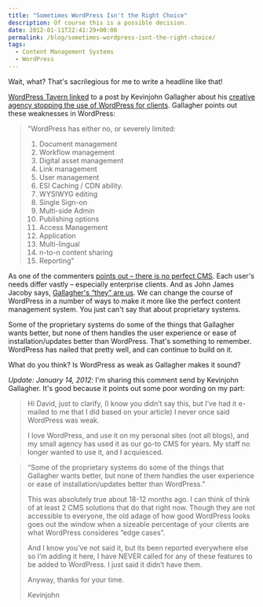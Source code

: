 ```yaml
---
title: "Sometimes WordPress Isn't the Right Choice"
description: Of course this is a possible decision.
date: 2012-01-11T22:41:29+00:00
permalink: /blog/sometimes-wordpress-isnt-the-right-choice/
tags:
  - Content Management Systems
  - WordPress
---
```


Wait, what? That's sacrilegious for me to write a headline like that!

[WordPress Tavern linked](http://www.wptavern.com/some-orgnizations-and-wordpress-just-dont-mix) to a post by Kevinjohn Gallagher about his [creative agency stopping the use of WordPress for clients](http://kevinjohngallagher.com/2012/01/wordpress-has-left-the-building/). Gallagher points out these weaknesses in WordPress:

> "WordPress has either no, or severely limited:
> 
>   1. Document management
>   2. Workflow management
>   3. Digital asset management
>   4. Link management
>   5. User management
>   6. ESI Caching / CDN ability.
>   7. WYSIWYG editing
>   8. Single Sign-on
>   9. Multi-side Admin
>  10. Publishing options
>  11. Access Management
>  12. Application
>  13. Multi-lingual
>  14. n-to-n content sharing
>  15. Reporting"

As one of the commenters [points out – there is no perfect CMS](http://www.wptavern.com/some-orgnizations-and-wordpress-just-dont-mix#comment-17354). Each user's needs differ vastly – especially enterprise clients. And as John James Jacoby says, [Gallagher's &#8220;they&#8221; are us](http://www.wptavern.com/some-orgnizations-and-wordpress-just-dont-mix#comment-17386). We can change the course of WordPress in a number of ways to make it more like the perfect content management system. You just can't say that about proprietary systems.

Some of the proprietary systems do some of the things that Gallagher wants better, but none of them handles the user experience or ease of installation/updates better than WordPress. That's something to remember. WordPress has nailed that pretty well, and can continue to build on it.

What do you think? Is WordPress as weak as Gallagher makes it sound?

*Update: January 14, 2012*: I'm sharing this comment send by Kevinjohn Gallagher. It's good because it points out some poor wording on my part:

> Hi David, just to clarify, (I know you didn’t say this, but I’ve had it e-mailed to me that I did based on your article) I never once said WordPress was weak.
>
> I love WordPress, and use it on my personal sites (not all blogs), and my small agency has used it as our go-to CMS for years. My staff no longer wanted to use it, and I acquiesced.

> “Some of the proprietary systems do some of the things that Gallagher wants better, but none of them handles the user experience or ease of installation/updates better than WordPress.”
>
> This was absolutely true about 18-12 months ago. I can think of think of at least 2 CMS solutions that do that right now. Though they are not accessible to everyone, the old adage of how good WordPress looks goes out the window when a sizeable percentage of your clients are what WordPress consideres “edge cases”.
>
> And I know you’ve not said it, but its been reported everywhere else so I’m adding it here, I have NEVER called for any of these features to be added to WordPress. I just said it didn’t have them.
>
> Anyway, thanks for your time.
>
> Kevinjohn